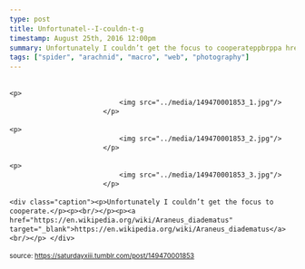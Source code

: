 ```yaml
---
type: post
title: Unfortunatel--I-couldn-t-g
timestamp: August 25th, 2016 12:00pm
summary: Unfortunately I couldn’t get the focus to cooperateppbrppa hrefhttpsenwikipediaorgwikiAraneusdiadematus targetblankhttps
tags: ["spider", "arachnid", "macro", "web", "photography"]
---
```


                
                
                
                                                                                       <p>
                               <img src="../media/149470001853_1.jpg"/>
                           </p>
                                                                                                                           <p>
                               <img src="../media/149470001853_2.jpg"/>
                           </p>
                                                                                                                           <p>
                               <img src="../media/149470001853_3.jpg"/>
                           </p>
                                                                                                                      <div class="caption"><p>Unfortunately I couldn’t get the focus to cooperate.</p><p><br/></p><p><a href="https://en.wikipedia.org/wiki/Araneus_diadematus" target="_blank">https://en.wikipedia.org/wiki/Araneus_diadematus</a><br/></p> </div>
                                    
                
                
                
                
                                
<small>source: https://saturdayxiii.tumblr.com/post/149470001853</small>